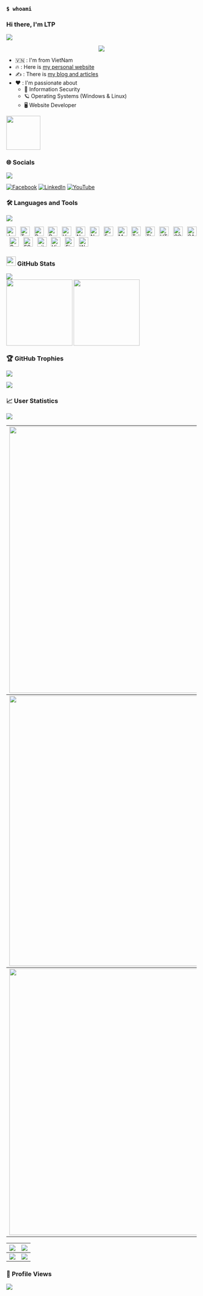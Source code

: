 ### `$ whoami`
### Hi there, I'm LTP
<img src="https://user-images.githubusercontent.com/73097560/115834477-dbab4500-a447-11eb-908a-139a6edaec5c.gif">

<p align="center" color="#36BCF7FF"><img src="https://readme-typing-svg.herokuapp.com?lines=I'm+a+Security+Engineer;I'm+a+Full+Stack+Developer;I'm+a+Blogger"></p>

- 🇻🇳 : I'm from VietNam
- 🔥 : Here is <a href="https://ltp110.tk">my personal website</a>
- ✍️ : There is <a href="https://www.crf-blogger.gq">my blog and articles</a>
- ❤️ : I'm passionate about
  - 🔐 Information Security
  - 🪐 Operating Systems (Windows & Linux)
  - 🖥️ Website Developer

[<img src="https://images.credly.com/size/340x340/images/73d80597-c0d6-471b-b857-a418535f6dd2/Sec_Breach_Case_Studies.png" width="90">](https://www.credly.com/badges/1d9d15eb-8677-4a30-94bf-37dc373a1489)

### 🌐 Socials
<img src="https://user-images.githubusercontent.com/73097560/115834477-dbab4500-a447-11eb-908a-139a6edaec5c.gif">

[![Facebook](https://img.shields.io/badge/Facebook-%231877F2.svg?logo=Facebook&logoColor=white)](https://facebook.com/https://www.facebook.com/profile.php?id=100045406261491) [![LinkedIn](https://img.shields.io/badge/LinkedIn-%230077B5.svg?logo=linkedin&logoColor=white)](https://linkedin.com/in/https://www.linkedin.com/in/ltp1120/) [![YouTube](https://img.shields.io/badge/YouTube-%23FF0000.svg?logo=YouTube&logoColor=white)](https://youtube.com/c/https://www.youtube.com/CodingReshapeFuture)

### 🛠 Languages and Tools
<img src="https://user-images.githubusercontent.com/73097560/115834477-dbab4500-a447-11eb-908a-139a6edaec5c.gif">

<span><img src="https://img.shields.io/badge/JavaScript-282C34?logo=javascript&logoColor=F7DF1E" title="JavaScript" height="25"/></span> &nbsp;
<span><img src="https://img.shields.io/badge/TypeScript-282C34?logo=typescript&logoColor=3178C6" title="TypeScript" height="25"/></span> &nbsp;
<span><img src="https://img.shields.io/badge/ReactJS-282C34?logo=react&logoColor=61DAFB" title="ReactJS" height="25"/></span> &nbsp;
<span><img src="https://img.shields.io/badge/Redux-282C34?logo=redux&logoColor=764ABC" title="Redux" height="25"/></span> &nbsp;
<span><img src="https://img.shields.io/badge/Vue.js-282C34?logo=vue.js&logoColor=4FC08D" title="Vue.js" height="25"/></span> &nbsp;
<span><img src="https://img.shields.io/badge/Nuxt.js-282C34?logo=nuxt.js&logoColor=4FC08D" title="Nuxt.js" height="25"/></span> &nbsp;
<span><img src="https://img.shields.io/badge/Node.js-282C34?logo=node.js&logoColor=00F200" title="Node.js" height="25"/></span> &nbsp;
<span><img src="https://img.shields.io/badge/Express-282C34?logo=express&logoColor=FFFFFF" title="Express.js" height="25"/></span> &nbsp;
<span><img src="https://img.shields.io/badge/MongoDB-282C34?logo=mongodb&logoColor=47A248" title="MongoDB" height="25"/></span> &nbsp;
<span><img src="https://img.shields.io/badge/Tailwind%20CSS-282C34?logo=tailwind-css&logoColor=38B2AC" title="TailwindCSS" height="25"/></span> &nbsp;
<span><img src="https://img.shields.io/badge/Three.js-282C34?logo=three.js&logoColor=FFFFFF" title="Three.js" height="25"/></span> &nbsp;
<span><img src="https://img.shields.io/badge/HTML5-282C34?logo=html5&logoColor=E34F26" title="HTML5" height="25"/></span> &nbsp;
<span><img src="https://img.shields.io/badge/CSS3-282C34?logo=css3&logoColor=1572B6" title="CSS3" height="25"/></span> &nbsp;
<span><img src="https://img.shields.io/badge/Sass-282C34?logo=sass&logoColor=CC6699" title="SASS" height="25"/></span> &nbsp;
<span><img src="https://img.shields.io/badge/Bootstrap-282C34?logo=bootstrap&logoColor=7952B3" title="Bootstrap" height="25"/></span> &nbsp;
<span><img src="https://img.shields.io/badge/ESLint-282C34?logo=eslint&logoColor=4B32C3" title="ESLint" height="25"/></span> &nbsp;
<span><img src="https://img.shields.io/badge/git-282C34?logo=git&logoColor=F05032" title="git" height="25"/></span> &nbsp;
<span><img src="https://img.shields.io/badge/VS%20Code-282C34?logo=visual-studio-code&logoColor=007ACC"  title="Visual Studio Code" height="25"/></span> &nbsp;
<span><img src="https://img.shields.io/badge/Firebase-282C34?logo=firebase&logoColor=FFCA28" title="Firebase" height="25"/></span> &nbsp;
<span><img src="https://img.shields.io/badge/WordPress-282C34?logo=wordPress&logoColor=21759B" title="WordPress" height="25"/></span> &nbsp;

### <img src="https://media.giphy.com/media/cj87CxfRtrUifF3Ryk/giphy.gif" width="25px"> GitHub Stats
<img src="https://user-images.githubusercontent.com/73097560/115834477-dbab4500-a447-11eb-908a-139a6edaec5c.gif">

<div>
    <img align="left" height="175" src="https://github-readme-stats.vercel.app/api?username=lucthienphong1120&bg_color=30,e96443,904e95&title_color=fff&text_color=fff"/>
    <img align="center" height="175" src="https://github-readme-stats.vercel.app/api/top-langs/?username=lucthienphong1120&hide=TeX&layout=compact&bg_color=30,e96443,904e95&title_color=fff&text_color=fff"/>
</div>

### 🏆 GitHub Trophies
<img src="https://user-images.githubusercontent.com/73097560/115834477-dbab4500-a447-11eb-908a-139a6edaec5c.gif">

<img src="https://github-profile-trophy.vercel.app/?username=lucthienphong1120&theme=radical&row=1&column=8&margin-w=4"></p>

### 📈 User Statistics
<img src="https://user-images.githubusercontent.com/73097560/115834477-dbab4500-a447-11eb-908a-139a6edaec5c.gif">

<table>
  <tbody>
    <tr>
      <td>
        <img width="705" src="https://github-readme-streak-stats.herokuapp.com/?user=lucthienphong1120&bg_color=30,e96443,904e95&title_color=fff&text_color=fff&theme=radical&hide_border=true">
      </td>
    </tr>
  </tbody>
  <tbody>
    <tr>
      <td>
        <img width="715" src="https://github-profile-summary-cards.vercel.app/api/cards/profile-details?username=lucthienphong1120&theme=dracula"/>
      </td>
    </tr>
  </tbody>
  <tbody>
    <tr>
      <td>
        <img width="705" src="https://activity-graph.herokuapp.com/graph?username=lucthienphong1120&theme=dracula">
      </td>
    </tr>
  </tbody>
</table>

<table>
  <tbody>
    <tr>
      <th>
        <img src="https://github-profile-summary-cards.vercel.app/api/cards/repos-per-language?username=lucthienphong1120&theme=dracula"/>
      </th>
      <th>
        <img src="https://github-profile-summary-cards.vercel.app/api/cards/most-commit-language?username=lucthienphong1120&theme=dracula"/>
      </th>
    </tr>
  </tbody>
  <tbody>
    <tr>
      <td>
        <img src="https://github-profile-summary-cards.vercel.app/api/cards/stats?username=lucthienphong1120&theme=dracula"/>
      </td>
      <td>
        <img src="https://github-profile-summary-cards.vercel.app/api/cards/productive-time?username=lucthienphong1120&theme=dracula"/>
      </td>
    </tr>
  </tbody>
</table>

### 🧐 Profile Views
[![](https://visitcount.itsvg.in/api?id=lucthienphong1120&icon=0&color=0)](https://visitcount.itsvg.in)
